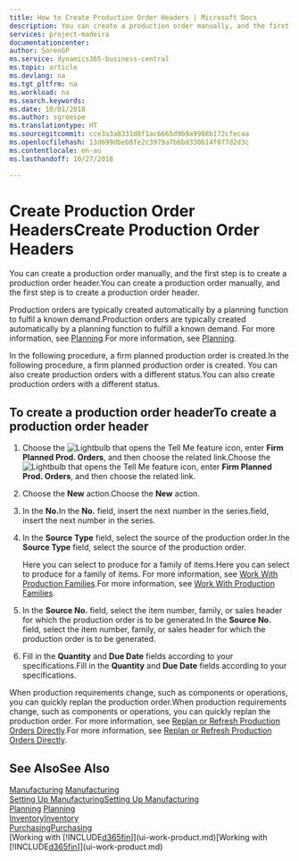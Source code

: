 ```yaml
---
title: How to Create Production Order Headers | Microsoft Docs
description: You can create a production order manually, and the first step is to create a production order header.
services: project-madeira
documentationcenter: 
author: SorenGP
ms.service: dynamics365-business-central
ms.topic: article
ms.devlang: na
ms.tgt_pltfrm: na
ms.workload: na
ms.search.keywords: 
ms.date: 10/01/2018
ms.author: sgroespe
ms.translationtype: HT
ms.sourcegitcommit: cce3a3a8331d8f1ac6665d9b9a9908b172cfecaa
ms.openlocfilehash: 13d699dbeb8fe2c3979a7b6bd330b14f077d2d3c
ms.contentlocale: en-au
ms.lasthandoff: 10/27/2018

---
```

# <a name="create-production-order-headers"></a><span data-ttu-id="586c8-103">Create Production Order Headers</span><span class="sxs-lookup"><span data-stu-id="586c8-103">Create Production Order Headers</span></span>
<span data-ttu-id="586c8-104">You can create a production order manually, and the first step is to create a production order header.</span><span class="sxs-lookup"><span data-stu-id="586c8-104">You can create a production order manually, and the first step is to create a production order header.</span></span>

<span data-ttu-id="586c8-105">Production orders are typically created automatically by a planning function to fulfil a known demand.</span><span class="sxs-lookup"><span data-stu-id="586c8-105">Production orders are typically created automatically by a planning function to fulfill a known demand.</span></span> <span data-ttu-id="586c8-106">For more information, see [Planning](production-planning.md).</span><span class="sxs-lookup"><span data-stu-id="586c8-106">For more information, see [Planning](production-planning.md).</span></span>   

<span data-ttu-id="586c8-107">In the following procedure, a firm planned production order is created.</span><span class="sxs-lookup"><span data-stu-id="586c8-107">In the following procedure, a firm planned production order is created.</span></span> <span data-ttu-id="586c8-108">You can also create production orders with a different status.</span><span class="sxs-lookup"><span data-stu-id="586c8-108">You can also create production orders with a different status.</span></span>  

## <a name="to-create-a-production-order-header"></a><span data-ttu-id="586c8-109">To create a production order header</span><span class="sxs-lookup"><span data-stu-id="586c8-109">To create a production order header</span></span>  
1.  <span data-ttu-id="586c8-110">Choose the ![Lightbulb that opens the Tell Me feature](media/ui-search/search_small.png "Tell me what you want to do") icon, enter **Firm Planned Prod. Orders**, and then choose the related link.</span><span class="sxs-lookup"><span data-stu-id="586c8-110">Choose the ![Lightbulb that opens the Tell Me feature](media/ui-search/search_small.png "Tell me what you want to do") icon, enter **Firm Planned Prod. Orders**, and then choose the related link.</span></span>  
2.  <span data-ttu-id="586c8-111">Choose the **New** action.</span><span class="sxs-lookup"><span data-stu-id="586c8-111">Choose the **New** action.</span></span>  
3.  <span data-ttu-id="586c8-112">In the **No.**</span><span class="sxs-lookup"><span data-stu-id="586c8-112">In the **No.**</span></span> <span data-ttu-id="586c8-113">field, insert the next number in the series.</span><span class="sxs-lookup"><span data-stu-id="586c8-113">field, insert the next number in the series.</span></span>  
4.  <span data-ttu-id="586c8-114">In the **Source Type** field, select the source of the production order.</span><span class="sxs-lookup"><span data-stu-id="586c8-114">In the **Source Type** field, select the source of the production order.</span></span>

    <span data-ttu-id="586c8-115">Here you can select to produce for a family of items.</span><span class="sxs-lookup"><span data-stu-id="586c8-115">Here you can select to produce for a family of items.</span></span> <span data-ttu-id="586c8-116">For more information, see [Work With Production Families](production-how-work-family.md).</span><span class="sxs-lookup"><span data-stu-id="586c8-116">For more information, see [Work With Production Families](production-how-work-family.md).</span></span>
5.  <span data-ttu-id="586c8-117">In the **Source No.** field, select the item number, family, or sales header for which the production order is to be generated.</span><span class="sxs-lookup"><span data-stu-id="586c8-117">In the **Source No.** field, select the item number, family, or sales header for which the production order is to be generated.</span></span>  
6.  <span data-ttu-id="586c8-118">Fill in the **Quantity** and **Due Date** fields according to your specifications.</span><span class="sxs-lookup"><span data-stu-id="586c8-118">Fill in the **Quantity** and **Due Date** fields according to your specifications.</span></span>  

<span data-ttu-id="586c8-119">When production requirements change, such as components or operations, you can quickly replan the production order.</span><span class="sxs-lookup"><span data-stu-id="586c8-119">When production requirements change, such as components or operations, you can quickly replan the production order.</span></span> <span data-ttu-id="586c8-120">For more information, see [Replan or Refresh Production Orders Directly](production-how-to-replan-refresh-production-orders.md).</span><span class="sxs-lookup"><span data-stu-id="586c8-120">For more information, see [Replan or Refresh Production Orders Directly](production-how-to-replan-refresh-production-orders.md).</span></span> 

## <a name="see-also"></a><span data-ttu-id="586c8-121">See Also</span><span class="sxs-lookup"><span data-stu-id="586c8-121">See Also</span></span>  
<span data-ttu-id="586c8-122">[Manufacturing](production-manage-manufacturing.md)  </span><span class="sxs-lookup"><span data-stu-id="586c8-122">[Manufacturing](production-manage-manufacturing.md)  </span></span>  
[<span data-ttu-id="586c8-123">Setting Up Manufacturing</span><span class="sxs-lookup"><span data-stu-id="586c8-123">Setting Up Manufacturing</span></span>](production-configure-production-processes.md)  
<span data-ttu-id="586c8-124">[Planning](production-planning.md)    </span><span class="sxs-lookup"><span data-stu-id="586c8-124">[Planning](production-planning.md)    </span></span>  
[<span data-ttu-id="586c8-125">Inventory</span><span class="sxs-lookup"><span data-stu-id="586c8-125">Inventory</span></span>](inventory-manage-inventory.md)  
[<span data-ttu-id="586c8-126">Purchasing</span><span class="sxs-lookup"><span data-stu-id="586c8-126">Purchasing</span></span>](purchasing-manage-purchasing.md)  
<span data-ttu-id="586c8-127">[Working with [!INCLUDE[d365fin](includes/d365fin_md.md)]](ui-work-product.md)</span><span class="sxs-lookup"><span data-stu-id="586c8-127">[Working with [!INCLUDE[d365fin](includes/d365fin_md.md)]](ui-work-product.md)</span></span>

